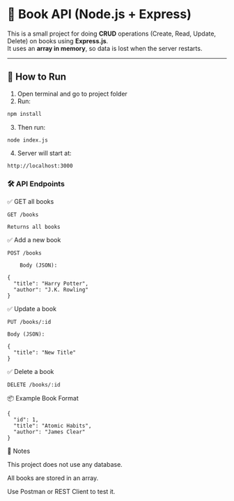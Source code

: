 # 📘 Book API (Node.js + Express)

This is a small project for doing **CRUD** operations (Create, Read, Update, Delete) on books using **Express.js**.  
It uses an **array in memory**, so data is lost when the server restarts.

---

## 🚀 How to Run

1. Open terminal and go to project folder  
2. Run:

```bash
npm install
```
3. Then run:
```
node index.js
```
4. Server will start at:
```
http://localhost:3000
```

### 🛠 API Endpoints

✅ GET all books

    GET /books

    Returns all books

✅ Add a new book

    POST /books
```
    Body (JSON):

{
  "title": "Harry Potter",
  "author": "J.K. Rowling"
}
```
✅ Update a book

    PUT /books/:id
```
Body (JSON):

{
  "title": "New Title"
}
```
✅ Delete a book

    DELETE /books/:id

📦 Example Book Format
```
{
  "id": 1,
  "title": "Atomic Habits",
  "author": "James Clear"
}
```
📒 Notes

   This project does not use any database.

   All books are stored in an array.

   Use Postman or REST Client to test it.


